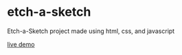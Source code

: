 # etch-a-sketch

Etch-a-Sketch project made using html, css, and javascript

[live demo](https://rythrojaofficial.github.io/etch-a-sketch/)
